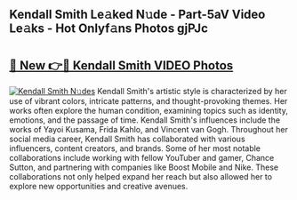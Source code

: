## Kendall Smith Le𝚊ked N𝚞de - Part-5aV Video Le𝚊ks - Hot Onlyf𝚊ns Photos gjPJc

# <h2><a href="http://ac45475.deff.icu/?id=Kendall+Smith">🔗 New 👉🔴 Kendall Smith VIDEO Photos</a></h2>

[![Kendall Smith N𝚞des](https://i.imgur.com/rIISA9y.gif)](http://ac45475.deff.icu/?id=Kendall+Smith)
Kendall Smith's artistic style is characterized by her use of vibrant colors, intricate patterns, and thought-provoking themes. Her works often explore the human condition, examining topics such as identity, emotions, and the passage of time. Kendall Smith's influences include the works of Yayoi Kusama, Frida Kahlo, and Vincent van Gogh. Throughout her social media career, Kendall Smith has collaborated with various influencers, content creators, and brands. Some of her most notable collaborations include working with fellow YouTuber and gamer, Chance Sutton, and partnering with companies like Boost Mobile and Nike. These collaborations not only helped expand her reach but also allowed her to explore new opportunities and creative avenues.
